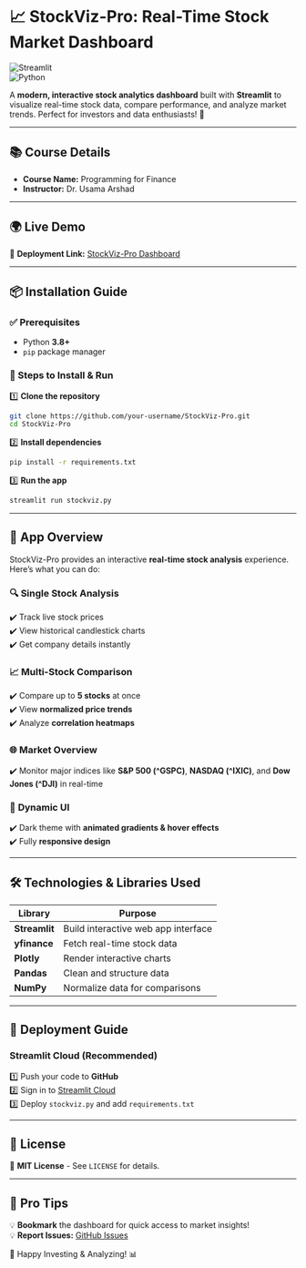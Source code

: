 # 📈 StockViz-Pro: Real-Time Stock Market Dashboard

![Streamlit](https://img.shields.io/badge/Streamlit-FF4B4B?style=for-the-badge&logo=Streamlit&logoColor=white)  
![Python](https://img.shields.io/badge/Python-3.8%2B-blue?style=for-the-badge&logo=python)

A **modern, interactive stock analytics dashboard** built with **Streamlit** to visualize real-time stock data, compare performance, and analyze market trends. Perfect for investors and data enthusiasts! 🚀

---

## 📚 Course Details
- **Course Name:** Programming for Finance  
- **Instructor:** Dr. Usama Arshad  

---

## 🌍 Live Demo
🔗 **Deployment Link:** [StockViz-Pro Dashboard](https://stockviz-pro-vaurtc4svmmjmmb6sxg2ac.streamlit.app/)  

---

## 📦 Installation Guide

### ✅ Prerequisites
- Python **3.8+**
- `pip` package manager

### 📌 Steps to Install & Run
1️⃣ **Clone the repository**
   ```bash
   git clone https://github.com/your-username/StockViz-Pro.git
   cd StockViz-Pro
   ```
2️⃣ **Install dependencies**
   ```bash
   pip install -r requirements.txt
   ```
3️⃣ **Run the app**
   ```bash
   streamlit run stockviz.py
   ```

---

## 🚀 App Overview
StockViz-Pro provides an interactive **real-time stock analysis** experience. Here’s what you can do:

### 🔍 **Single Stock Analysis**
✔️ Track live stock prices  
✔️ View historical candlestick charts  
✔️ Get company details instantly  

### 📈 **Multi-Stock Comparison**
✔️ Compare up to **5 stocks** at once  
✔️ View **normalized price trends**  
✔️ Analyze **correlation heatmaps**  

### 🌐 **Market Overview**
✔️ Monitor major indices like **S&P 500 (^GSPC)**, **NASDAQ (^IXIC)**, and **Dow Jones (^DJI)** in real-time  

### 🎨 **Dynamic UI**
✔️ Dark theme with **animated gradients & hover effects**  
✔️ Fully **responsive design**  

---

## 🛠️ Technologies & Libraries Used

| Library    | Purpose                                      |
|------------|----------------------------------------------|
| **Streamlit**  | Build interactive web app interface       |
| **yfinance**   | Fetch real-time stock data               |
| **Plotly**     | Render interactive charts                |
| **Pandas**     | Clean and structure data                 |
| **NumPy**      | Normalize data for comparisons           |

---

## 🚀 Deployment Guide
### **Streamlit Cloud (Recommended)**
1️⃣ Push your code to **GitHub**  
2️⃣ Sign in to [Streamlit Cloud](https://share.streamlit.io/)  
3️⃣ Deploy `stockviz.py` and add `requirements.txt`  

---

## 📜 License
📄 **MIT License** - See `LICENSE` for details.

---

## 🌟 Pro Tips
💡 **Bookmark** the dashboard for quick access to market insights!  
💡 **Report Issues:** [GitHub Issues](https://github.com/your-username/StockViz-Pro/issues)  

🚀 Happy Investing & Analyzing! 📊

